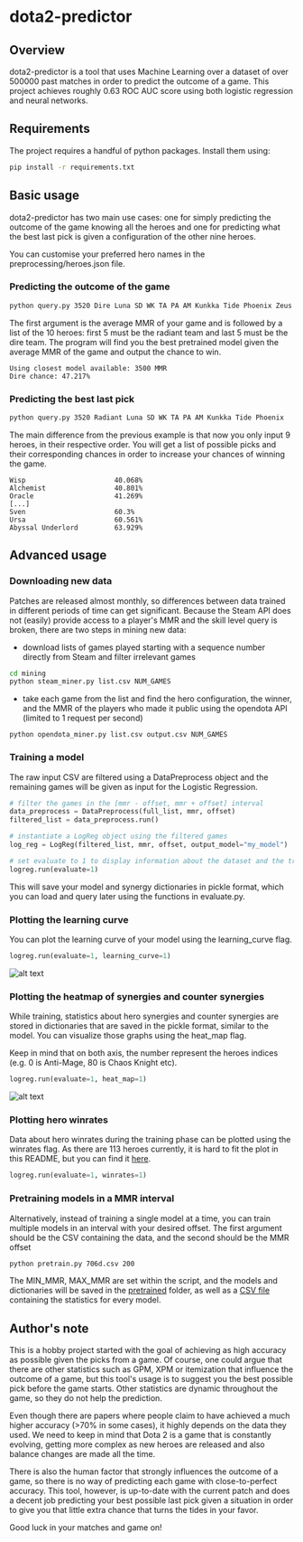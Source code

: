 # dota2-predictor

## Overview
dota2-predictor is a tool that uses Machine Learning over a dataset of over 500000 past matches in order to predict the outcome of a game. This project achieves roughly 0.63 ROC AUC score using both logistic regression and neural networks.

## Requirements
The project requires a handful of python packages. Install them using:
```bash
pip install -r requirements.txt
```

## Basic usage
dota2-predictor has two main use cases: one for simply predicting the outcome of the game knowing all the heroes and one for predicting what the best last pick is given a configuration of the other nine heroes.

You can customise your preferred hero names in the preprocessing/heroes.json file.

### Predicting the outcome of the game
```bash
python query.py 3520 Dire Luna SD WK TA PA AM Kunkka Tide Phoenix Zeus
```
The first argument is the average MMR of your game and is followed by a list of the 10 heroes: first 5 must be the radiant team and last 5 must be the dire team.
The program will find you the best pretrained model given the average MMR of the game and output the chance to win.
```
Using closest model available: 3500 MMR
Dire chance: 47.217%
```

### Predicting the best last pick
```bash
python query.py 3520 Radiant Luna SD WK TA PA AM Kunkka Tide Phoenix
```
The main difference from the previous example is that now you only input 9 heroes, in their respective order. You will get a list of possible picks and their corresponding chances in order to increase your chances of winning the game.
```
Wisp                      40.068%
Alchemist                 40.801%
Oracle                    41.269%
[...]
Sven                      60.3%
Ursa                      60.561%
Abyssal Underlord         63.929%
```

## Advanced usage

### Downloading new data
Patches are released almost monthly, so differences between data trained in different periods of time can get significant. Because the Steam API does not (easily) provide access to a player's MMR and the skill level query is broken, there are two steps in mining new data:
- download lists of games played starting with a sequence number directly from Steam and filter irrelevant games
```bash
cd mining
python steam_miner.py list.csv NUM_GAMES
```
- take each game from the list and find the hero configuration, the winner, and the MMR of the players who made it public using the opendota API (limited to 1 request per second)
```
python opendota_miner.py list.csv output.csv NUM_GAMES
```

### Training a model
The raw input CSV are filtered using a DataPreprocess object and the remaining games will be given as input for the Logistic Regression.
```python
# filter the games in the [mmr - offset, mmr + offset] interval
data_preprocess = DataPreprocess(full_list, mmr, offset)
filtered_list = data_preprocess.run()

# instantiate a LogReg object using the filtered games
log_reg = LogReg(filtered_list, mmr, offset, output_model="my_model")

# set evaluate to 1 to display information about the dataset and the training accuracy
logreg.run(evaluate=1)
```

This will save your model and synergy dictionaries in pickle format, which you can load and query later using the functions in evaluate.py.

### Plotting the learning curve
You can plot the learning curve of your model using the learning_curve flag.
```python
logreg.run(evaluate=1, learning_curve=1)
```
![alt text](http://i.imgur.com/YxOpVtk.png)

### Plotting the heatmap of synergies and counter synergies
While training, statistics about hero synergies and counter synergies are stored in dictionaries that are saved in the pickle format, similar to the model. You can visualize those graphs using the heat_map flag.

Keep in mind that on both axis, the number represent the heroes indices (e.g. 0 is Anti-Mage, 80 is Chaos Knight etc).
```python
logreg.run(evaluate=1, heat_map=1)
```

![alt text](http://i.imgur.com/eonS02J.png)

### Plotting hero winrates
Data about hero winrates during the training phase can be plotted using the winrates flag.
As there are 113 heroes currently, it is hard to fit the plot in this README, but you can find it [here](http://i.imgur.com/Sf2WRAx.png).
```python
logreg.run(evaluate=1, winrates=1)
```

### Pretraining models in a MMR interval
Alternatively, instead of training a single model at a time, you can train multiple models in an interval with your desired offset. The first argument should be the CSV containing the data, and the second should be the MMR offset
```bash
python pretrain.py 706d.csv 200
```
The MIN_MMR, MAX_MMR are set within the script, and the models and dictionaries will be saved in the [pretrained](https://github.com/andreiapostoae/dota2-predictor/tree/master/pretrained) folder, as well as a [CSV file](https://github.com/andreiapostoae/dota2-predictor/blob/master/pretrained/results.csv) containing the statistics for every model.


## Author's note
This is a hobby project started with the goal of achieving as high accuracy as possible given the picks from a game. 
Of course, one could argue that there are other statistics such as GPM, XPM or itemization that influence the outcome of a game, but this tool's usage is to suggest you the best possible pick before the game starts. Other statistics are dynamic throughout the game, so they do not help the prediction.

Even though there are papers where people claim to have achieved a much higher accuracy (>70% in some cases), it highly depends on the data they used. 
We need to keep in mind that Dota 2 is a game that is constantly evolving, getting more complex as new heroes are released and also balance changes are made all the time.

There is also the human factor that strongly influences the outcome of a game, so there is no way of predicting each game with close-to-perfect accuracy.
This tool, however, is up-to-date with the current patch and does a decent job predicting your best possible last pick given a situation in order to give you that little extra chance that turns the tides in your favor.

Good luck in your matches and game on!
